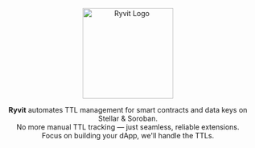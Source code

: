 <p align="center">
  <img src="assets/ryvit-logo.png" alt="Ryvit Logo" width="180"/>
</p>

<p align="center">
  <strong>Ryvit</strong> automates TTL management for smart contracts and data keys on Stellar & Soroban.<br/>
  No more manual TTL tracking — just seamless, reliable extensions.<br/>
  Focus on building your dApp, we'll handle the TTLs.
</p>
